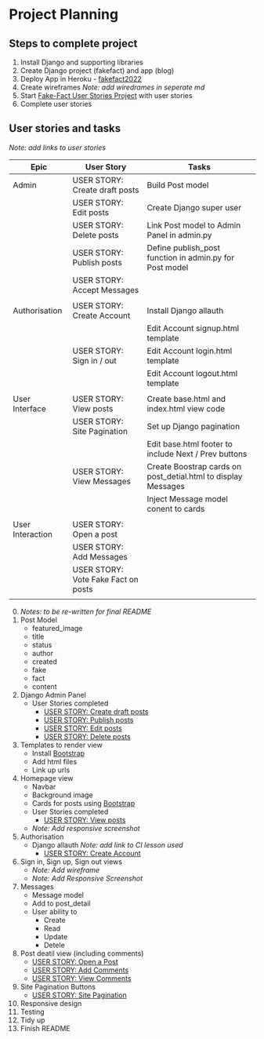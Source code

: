 # Project Planning

## Steps to complete project
1. Install Django and supporting libraries
0. Create Django project (fakefact) and app (blog)
0. Deploy App in Heroku - [fakefact2022](https://fakefact2022.herokuapp.com/)
0. Create wireframes _Note: add wiredrames in seperate md_
0. Start [Fake-Fact User Stories Project](https://github.com/users/AEMacBeath/projects/5/views/2) with user stories
0. Complete user stories

## User stories and tasks
_Note: add links to user stories_

| Epic            | User Story                         | Tasks                                                        |
| --------------- | ---------------------------------- | ------------------------------------------------------------ |
| Admin           | USER STORY: Create draft posts     | Build Post model                                             |
|                 | USER STORY: Edit posts             | Create Django super user                                     |
|                 | USER STORY: Delete posts           | Link Post model to Admin Panel in admin.py                   |
|                 | USER STORY: Publish posts          | Define publish_post function in admin.py for Post model      |
|                 | USER STORY: Accept Messages        |                                                              |
|                 |                                    |                                                              |
| Authorisation   | USER STORY: Create Account         | Install Django allauth                                       |
|                 |                                    | Edit Account signup.html template                            |
|                 | USER STORY: Sign in / out          | Edit Account login.html template                             |
|                 |                                    | Edit Account logout.html template                            |
|                 |                                    |                                                              |
| User Interface  | USER STORY: View posts             | Create base.html and index.html view code                    |
|                 | USER STORY: Site Pagination        | Set up Django pagination                                     |
|                 |                                    | Edit base.html footer to include Next / Prev buttons         |
|                 | USER STORY: View Messages          | Create Boostrap cards on post_detial.html to display Messages |
|                 |                                    | Inject Message model conent to cards                         |
|                 |                                    |                                                              |
| User Interaction | USER STORY: Open a post           |                                                              |
|                 | USER STORY: Add Messages           |                                                              |
|                 | USER STORY: Vote Fake Fact on posts |                                                             |
|                 |                                    |                                                              |


0.  _Notes: to be re-written for final README_
0. Post Model
    -   featured_image
    -   title
    -   status
    -   author
    -   created
    -   fake
    -   fact
    -   content
7. Django Admin Panel <!--Compelete-->
    -   User Stories completed
        -   [USER STORY: Create draft posts](https://github.com/AEMacBeath/fake-fact/issues/4)
        -   [USER STORY: Publish posts](https://github.com/AEMacBeath/fake-fact/issues/5)
        -   [USER STORY: Edit posts](https://github.com/AEMacBeath/fake-fact/issues/6)
        -   [USER STORY: Delete posts](https://github.com/AEMacBeath/fake-fact/issues/7)
8. Templates to render view <!--Compelete-->
    -   Install [Bootstrap](https://getbootstrap.com/docs/5.2/getting-started/introduction/)
    -   Add html files
    -   Link up urls
9. Homepage view <!--Compelete-->
    -   Navbar
    -   Background image
    -   Cards for posts using [Bootstrap](https://getbootstrap.com/docs/5.2/components/card/)
    -   User Stories completed
        -   [USER STORY: View posts](https://github.com/AEMacBeath/fake-fact/issues/1)
    -   _Note: Add responsive screenshot_
10. Authorisation <!--complete-->
    -   Django allauth _Note: add link to CI lesson used_
        -   [USER STORY: Create Account](https://github.com/AEMacBeath/fake-fact/issues/3)
11. Sign in, Sign up, Sign out views
    -   _Note: Add wireframe_
    -   _Note: Add Responsive Screenshot_
12. Messages <!--Done-->
    -   Message model
    -   Add to post_detail
    -   User ability to <!--Done-->
        -   Create
        -   Read
        -   Update
        -   Detele
13. Post deatil view (including comments) <!--Done-->
    -   [USER STORY: Open a Post](https://github.com/AEMacBeath/fake-fact/issues/8)
    -   [USER STORY: Add Comments](https://github.com/AEMacBeath/fake-fact/issues/9)
    -   [USER STORY: View Comments](https://github.com/AEMacBeath/fake-fact/issues/10)
14. Site Pagination Buttons <!--done-->
    -   [USER STORY: Site Pagination](https://github.com/AEMacBeath/fake-fact/issues/11)
15. Responsive design
00. Testing
00. Tidy up
00. Finish README

